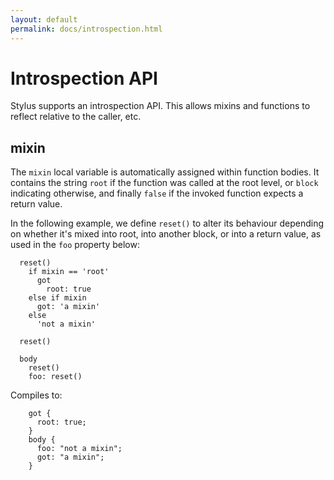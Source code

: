 ```yaml
---
layout: default
permalink: docs/introspection.html
---
```


# Introspection API

 Stylus supports an introspection API. This allows mixins and functions to reflect relative to the caller, etc.


## mixin

  The `mixin` local variable is automatically assigned within function bodies.
  It contains the string `root` if the function was called at the root
  level, or `block` indicating otherwise, and finally `false` if the invoked function expects a return value.

  In the following example, we define `reset()` to alter its behaviour depending on whether it's mixed into root, into another block, or into a return value, as used in the `foo` property below:

      reset()
        if mixin == 'root'
          got
            root: true
        else if mixin
          got: 'a mixin'
        else
          'not a mixin'

      reset()

      body
        reset()
        foo: reset()

Compiles to:

        got {
          root: true;
        }
        body {
          foo: "not a mixin";
          got: "a mixin";
        }
